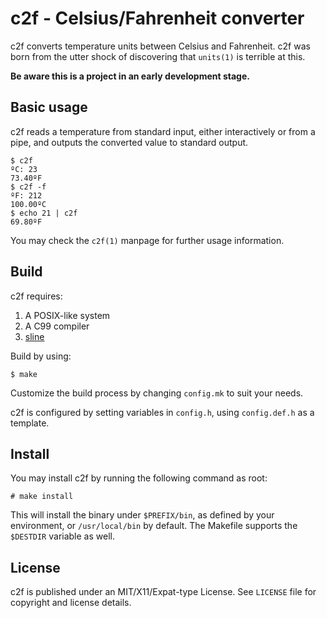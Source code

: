 # c2f - Celsius/Fahrenheit converter

c2f converts temperature units between Celsius and Fahrenheit. c2f was born 
from the utter shock of discovering that ``units(1)`` is terrible at this.

**Be aware this is a project in an early development stage.**

## Basic usage

c2f reads a temperature from standard input, either interactively or from a
pipe, and outputs the converted value to standard output.

```
$ c2f
ºC: 23
73.40ºF
$ c2f -f
ºF: 212
100.00ºC
$ echo 21 | c2f
69.80ºF
```

You may check the ``c2f(1)`` manpage for further usage information. 

## Build

c2f requires:

1. A POSIX-like system
2. A C99 compiler
3. [sline](https://github.com/ariadnavigo/sline)

Build by using:

```
$ make
```

Customize the build process by changing ``config.mk`` to suit your needs.

c2f is configured by setting variables in ``config.h``, using ``config.def.h`` 
as a template.

## Install

You may install c2f by running the following command as root:

```
# make install
```

This will install the binary under ``$PREFIX/bin``, as defined by your 
environment, or ``/usr/local/bin`` by default. The Makefile supports the 
``$DESTDIR`` variable as well.

## License

c2f is published under an MIT/X11/Expat-type License. See ``LICENSE`` file for 
copyright and license details.
